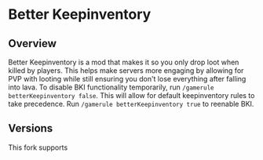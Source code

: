 # Better Keepinventory

## Overview

Better Keepinventory is a mod that makes it so you only drop loot when killed by players. This helps make servers more engaging by allowing for PVP with looting while still ensuring you don't lose everything after falling into lava. To disable BKI functionality temporarily, run `/gamerule betterKeepinventory false`. This will allow for default keepinventory rules to take precedence. Run `/gamerule betterKeepinventory true` to reenable BKI.

## Versions

This fork supports 
